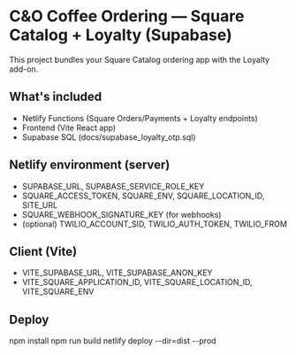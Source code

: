 # C&O Coffee Ordering — Square Catalog + Loyalty (Supabase)

This project bundles your Square Catalog ordering app with the Loyalty add-on.

## What's included
- Netlify Functions (Square Orders/Payments + Loyalty endpoints)
- Frontend (Vite React app)
- Supabase SQL (docs/supabase_loyalty_otp.sql)

## Netlify environment (server)
- SUPABASE_URL, SUPABASE_SERVICE_ROLE_KEY
- SQUARE_ACCESS_TOKEN, SQUARE_ENV, SQUARE_LOCATION_ID, SITE_URL
- SQUARE_WEBHOOK_SIGNATURE_KEY (for webhooks)
- (optional) TWILIO_ACCOUNT_SID, TWILIO_AUTH_TOKEN, TWILIO_FROM

## Client (Vite)
- VITE_SUPABASE_URL, VITE_SUPABASE_ANON_KEY
- VITE_SQUARE_APPLICATION_ID, VITE_SQUARE_LOCATION_ID, VITE_SQUARE_ENV

## Deploy
npm install
npm run build
netlify deploy --dir=dist --prod
